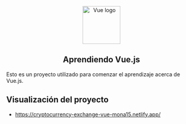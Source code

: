 <p align="center"><a href="https://vuejs.org/" target="_blank" rel="noopener noreferrer"><img width="100" src="https://picsum.photos/500/500" alt="Vue logo"></a></p>

<p>

</p>

<h2 align="center">Aprendiendo Vue.js</h2>

Esto es un proyecto utilizado para comenzar el aprendizaje acerca de Vue.js.



## Visualización del proyecto

- https://cryptocurrency-exchange-vue-mona15.netlify.app/
